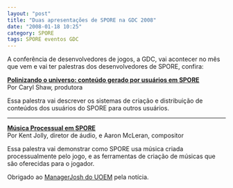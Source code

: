 ```yaml
---
layout: "post"
title: "Duas apresentações de SPORE na GDC 2008"
date: "2008-01-18 10:25"
category: SPORE
tags: SPORE eventos GDC
---
```


A conferência de desenvolvedores de jogos, a GDC, vai acontecer no mês que vem e vai ter palestras dos desenvolvedores de SPORE, confira:

**[Polinizando o universo: conteúdo gerado por usuários em SPORE](https://www.cmpevents.com/GD08/a.asp?option=C&V=11&SessID=6238)**  
Por Caryl Shaw, produtora

Essa palestra vai descrever os sistemas de criação e distribuição de conteúdos dos usuários do SPORE para outros usuários.

---

**[Música Processual em SPORE](https://www.cmpevents.com/GD08/a.asp?option=C&V=11&SessID=6426)**  
Por Kent Jolly, diretor de áudio, e Aaron McLeran, compositor

Essa palestra vai demonstrar como SPORE usa música criada processualmente pelo jogo, e as ferramentas de criação de músicas que são oferecidas para o jogador.

Obrigado ao [ManagerJosh do UOEM](http://www.uoem.com/) pela notícia.

